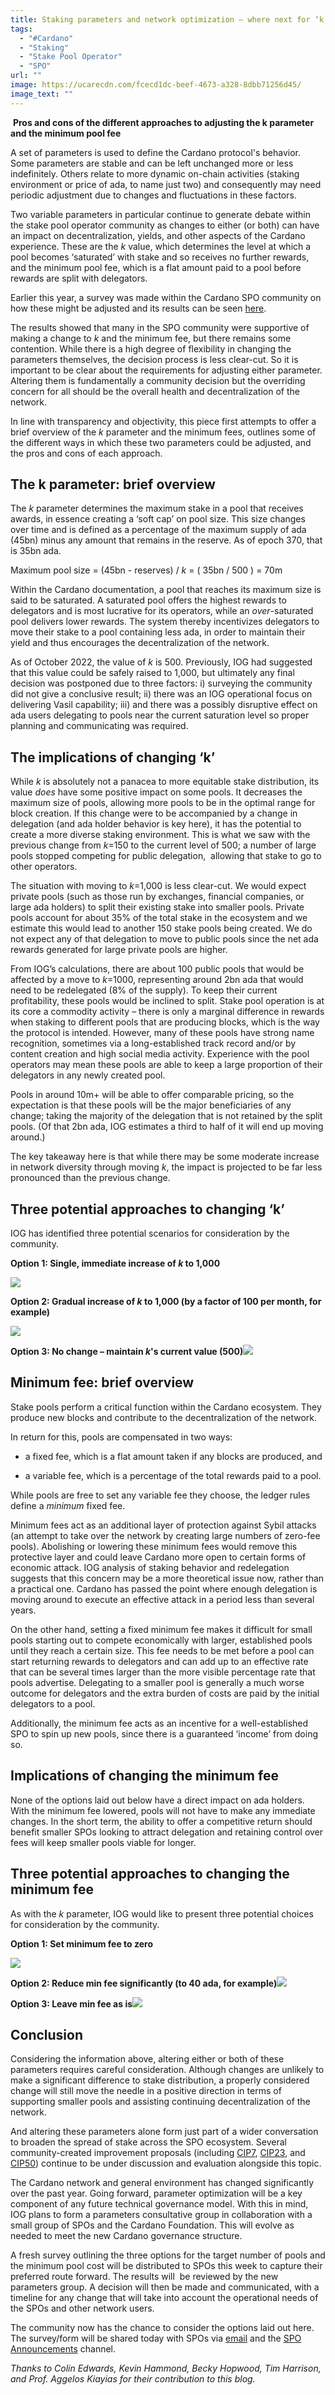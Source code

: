 ```yaml
---
title: Staking parameters and network optimization – where next for ‘k’ and ‘min fee’?
tags:
  - "#Cardano"
  - "Staking"
  - "Stake Pool Operator"
  - "SPO" 
url: ""
image: https://ucarecdn.com/fcecd1dc-beef-4673-a328-8dbb71256d45/
image_text: ""
---
```


 **Pros and cons of the different approaches to adjusting the k parameter and the minimum pool fee**  
  
A set of parameters is used to define the Cardano protocol's behavior. Some parameters are stable and can be left unchanged more or less indefinitely. Others relate to more dynamic on-chain activities (staking environment or price of ada, to name just two) and consequently may need periodic adjustment due to changes and fluctuations in these factors. 

Two variable parameters in particular continue to generate debate within the stake pool operator community as changes to either (or both) can have an impact on decentralization, yields, and other aspects of the Cardano experience. These are the _k_ value, which determines the level at which a pool becomes ‘saturated’ with stake and so receives no further rewards, and the minimum pool fee, which is a flat amount paid to a pool before rewards are split with delegators.

Earlier this year, a survey was made within the Cardano SPO community on how these might be adjusted and its results can be seen [here](https://input-output.typeform.com/report/Row2tnqQ/HSCUwpltfMyJ7yp7). 

The results showed that many in the SPO community were supportive of making a change to _k_ and the minimum fee, but there remains some contention. While there is a high degree of flexibility in changing the parameters themselves, the decision process is less clear-cut. So it is important to be clear about the requirements for adjusting either parameter. Altering them is fundamentally a community decision but the overriding concern for all should be the overall health and decentralization of the network.

In line with transparency and objectivity, this piece first attempts to offer a brief overview of the _k_ parameter and the minimum fees, outlines some of the different ways in which these two parameters could be adjusted, and the pros and cons of each approach. 

## The k parameter: brief overview

The _k_ parameter determines the maximum stake in a pool that receives awards, in essence creating a ‘soft cap’ on pool size. This size changes over time and is defined as a percentage of the maximum supply of ada (45bn) minus any amount that remains in the reserve. As of epoch 370, that is 35bn ada.  

Maximum pool size = (45bn - reserves) / _k_ = ( 35bn / 500 ) = 70m

Within the Cardano documentation, a pool that reaches its maximum size is said to be saturated. A saturated pool offers the highest rewards to delegators and is most lucrative for its operators, while an _over_\-saturated pool delivers lower rewards. The system thereby incentivizes delegators to move their stake to a pool containing less ada, in order to maintain their yield and thus encourages the decentralization of the network.

As of October 2022, the value of _k_ is 500. Previously, IOG had suggested that this value could be safely raised to 1,000, but ultimately any final decision was postponed due to three factors: i) surveying the community did not give a conclusive result; ii) there was an IOG operational focus on delivering Vasil capability; iii) and there was a possibly disruptive effect on ada users delegating to pools near the current saturation level so proper planning and communicating was required. 

## The implications of changing ‘k’

While _k_ is absolutely not a panacea to more equitable stake distribution, its value _does_ have some positive impact on some pools. It decreases the maximum size of pools, allowing more pools to be in the optimal range for block creation. If this change were to be accompanied by a change in delegation (and ada holder behavior is key here), it has the potential to create a more diverse staking environment. This is what we saw with the previous change from _k_\=150 to the current level of 500; a number of large pools stopped competing for public delegation,  allowing that stake to go to other operators.

The situation with moving to _k_\=1,000 is less clear-cut. We would expect private pools (such as those run by exchanges, financial companies, or large ada holders) to split their existing stake into smaller pools. Private pools account for about 35% of the total stake in the ecosystem and we estimate this would lead to another 150 stake pools being created. We do not expect any of that delegation to move to public pools since the net ada rewards generated for large private pools are higher.

From IOG’s calculations, there are about 100 public pools that would be affected by a move to _k_\=1000, representing around 2bn ada that would need to be redelegated (8% of the supply). To keep their current profitability, these pools would be inclined to split. Stake pool operation is at its core a commodity activity – there is only a marginal difference in rewards when staking to different pools that are producing blocks, which is the way the protocol is intended. However, many of these pools have strong name recognition, sometimes via a long-established track record and/or by content creation and high social media activity. Experience with the pool operators may mean these pools are able to keep a large proportion of their delegators in any newly created pool.

Pools in around 10m+ will be able to offer comparable pricing, so the expectation is that these pools will be the major beneficiaries of any change; taking the majority of the delegation that is not retained by the split pools. (Of that 2bn ada, IOG estimates a third to half of it will end up moving around.)

The key takeaway here is that while there may be some moderate increase in network diversity through moving _k_, the impact is projected to be far less pronounced than the previous change.

## Three potential approaches to changing ‘k’

IOG has identified three potential scenarios for consideration by the community.

  
**Option 1: Single, immediate increase of _k_ to 1,000**

![](https://ucarecdn.com/9e42e9ce-382d-47a1-b43e-d5eb20ea0ce6/-/preview/-/format/auto/-/quality/smart/)

**Option 2: Gradual increase of _k_ to 1,000 (by a factor of 100 per month, for example)**

![](https://ucarecdn.com/aa7e0699-193a-4fcf-b2f0-d33298929ebf/-/preview/-/format/auto/-/quality/smart/)

**Option 3: No change – maintain _k_'s current value (500)**![](https://ucarecdn.com/b2391033-423e-4aaa-90d3-d1221c0bb49d/-/preview/-/format/auto/-/quality/smart/)

## Minimum fee: brief overview

Stake pools perform a critical function within the Cardano ecosystem. They produce new blocks and contribute to the decentralization of the network.  

In return for this, pools are compensated in two ways:

*   a fixed fee, which is a flat amount taken if any blocks are produced, and
    
*   a variable fee, which is a percentage of the total rewards paid to a pool. 
    

  
While pools are free to set any variable fee they choose, the ledger rules define a _minimum_ fixed fee.

Minimum fees act as an additional layer of protection against Sybil attacks (an attempt to take over the network by creating large numbers of zero-fee pools). Abolishing or lowering these minimum fees would remove this protective layer and could leave Cardano more open to certain forms of economic attack. IOG analysis of staking behavior and redelegation suggests that this concern may be a more theoretical issue now, rather than a practical one. Cardano has passed the point where enough delegation is moving around to execute an effective attack in a period less than several years.

On the other hand, setting a fixed minimum fee makes it difficult for small pools starting out to compete economically with larger, established pools until they reach a certain size. This fee needs to be met before a pool can start returning rewards to delegators and can add up to an effective rate that can be several times larger than the more visible percentage rate that pools advertise. Delegating to a smaller pool is generally a much worse outcome for delegators and the extra burden of costs are paid by the initial delegators to a pool.

Additionally, the minimum fee acts as an incentive for a well-established SPO to spin up new pools, since there is a guaranteed ‘income’ from doing so.

## Implications of changing the minimum fee

None of the options laid out below have a direct impact on ada holders. With the minimum fee lowered, pools will not have to make any immediate changes. In the short term, the ability to offer a competitive return should benefit smaller SPOs looking to attract delegation and retaining control over fees will keep smaller pools viable for longer.  

## Three potential approaches to changing the minimum fee

As with the _k_ parameter, IOG would like to present three potential choices for consideration by the community.

**Option 1: Set minimum fee to zero**

![](https://ucarecdn.com/8c7df35b-b1ed-43b5-ad26-397aa72a0b18/-/preview/-/format/auto/-/quality/smart/)

**Option 2: Reduce min fee significantly (to 40 ada, for example)**![](https://ucarecdn.com/ea8e8de0-a942-4e81-afdf-2f3b1960d74a/-/preview/-/format/auto/-/quality/smart/)

**Option 3: Leave min fee as is**![](https://ucarecdn.com/d7516d02-08d4-4f3a-88f5-5504a804c505/-/preview/-/format/auto/-/quality/smart/)

## Conclusion

Considering the information above, altering either or both of these parameters requires careful consideration. Although changes are unlikely to make a significant difference to stake distribution, a properly considered change will still move the needle in a positive direction in terms of supporting smaller pools and assisting continuing decentralization of the network. 

And altering these parameters alone form just part of a wider conversation to broaden the spread of stake across the SPO ecosystem. Several community-created improvement proposals (including [CIP7](https://cips.cardano.org/cips/cip7/), [CIP23](https://cips.cardano.org/cips/cip23/), and [CIP50](https://github.com/cardano-foundation/CIPs/pull/242)) continue to be under discussion and evaluation alongside this topic.

The Cardano network and general environment has changed significantly over the past year. Going forward, parameter optimization will be a key component of any future technical governance model. With this in mind, IOG plans to form a parameters consultative group in collaboration with a small group of SPOs and the Cardano Foundation. This will evolve as needed to meet the new Cardano governance structure.

A fresh survey outlining the three options for the target number of pools and the minimum pool cost will be distributed to SPOs this week to capture their preferred route forward. The results will  be reviewed by the new parameters group. A decision will then be made and communicated, with a timeline for any change that will take into account the operational needs of the SPOs and other network users.

The community now has the chance to consider the options laid out here. The survey/form will be shared today with SPOs via [email](https://mailchi.mp/iohk/spo) and the [SPO Announcements](https://t.me/SPOannouncements) channel.

_Thanks to Colin Edwards, Kevin Hammond, Becky Hopwood, Tim Harrison, and Prof. Aggelos Kiayias for their contribution to this blog._

